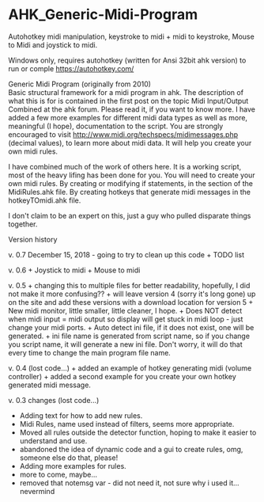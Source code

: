 # AHK_Generic-Midi-Program
Autohotkey midi manipulation, keystroke to midi + midi to keystroke, Mouse to Midi and joystick to midi.

Windows only, requires autohotkey (written for Ansi 32bit ahk version) to run or comple https://autohotkey.com/

Generic Midi Program (originally from 2010)  
  Basic structural framework for a midi program in ahk.
  The description of what this is for is contained in the first post on the topic Midi Input/Output Combined at the ahk forum.
  Please read it, if you want to know more.
  I have added a few more examples for different midi data types as well as more, meaningful (I hope), documentation to the script.
  You are strongly encouraged to visit http://www.midi.org/techspecs/midimessages.php (decimal values), to learn more 
  about midi data.  It will help you create your own midi rules.
  
  I have combined much of the work of others here.
  It is a working script, most of the heavy lifing has been done for you.
  You will need to create your own midi rules. 
  By creating or modifying if statements, in the section of the MidiRules.ahk file.
  By creating hotkeys that generate midi messages in the hotkeyTOmidi.ahk file.
  
  I don't claim to be an expert on this, just a guy who pulled disparate things together.
  
Version history 
  
 v. 0.7 December 15, 2018 - going to try to clean up this code
    + TODO list 
  
 v. 0.6
    + Joystick to midi 
    + Mouse to midi
 
 v. 0.5
    + changing this to multiple files for better readability, hopefully, I did not make it more confusing??
    + will leave version 4 (sorry it's long gone) up on the site and add these versions with a download location for version 5
    + New midi monitor, little smaller, little cleaner, I hope.
	  + Does NOT detect when midi input = midi output so display will get stuck in midi loop - just change your midi ports.
    + Auto detect ini file, if it does not exist, one will be generated. 
    + ini file name is generated from script name, so if you change you script name, it will generate a new ini file. Don't worry, it will do that every time to change the main program file name.
  
    
 v. 0.4 (lost code...)
    + added an example of hotkey generating midi (volume controller)
    + added a second example for you create your own hotkey generated midi message.
    
    
  v. 0.3 changes (lost code...)
  + Adding text for how to add new rules.
  + Midi Rules, name used instead of filters, seems more appropriate.
  + Moved all rules outside the detector function, hoping to make it easier to understand and use.
  + abandoned the idea of dynamic code and a gui to create rules, omg, someone else do that, please!
  + Adding more examples for rules.
  + more to come, maybe...
  + removed that notemsg var - did not need it, not sure why i used it... nevermind
